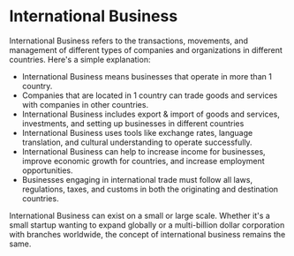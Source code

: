 # International Business

International Business refers to the transactions, movements, and management of different types of companies and organizations in different countries. Here's a simple explanation:

* International Business means businesses that operate in more than 1 country.
* Companies that are located in 1 country can trade goods and services with companies in other countries.
* International Business includes export & import of goods and services, investments, and setting up businesses in different countries
* International Business uses tools like exchange rates, language translation, and cultural understanding to operate successfully.
* International Business can help to increase income for businesses, improve economic growth for countries, and increase employment opportunities.
* Businesses engaging in international trade must follow all laws, regulations, taxes, and customs in both the originating and destination countries.

International Business can exist on a small or large scale. Whether it's a small startup wanting to expand globally or a multi-billion dollar corporation with branches worldwide, the concept of international business remains the same.
